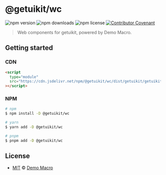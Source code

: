 # @getuikit/wc

![npm version](https://img.shields.io/npm/v/@getuikit/wc)
![npm downloads](https://img.shields.io/npm/dw/@getuikit/wc)
![npm license](https://img.shields.io/npm/l/@getuikit/wc)
[![Contributor Covenant](https://img.shields.io/badge/Contributor%20Covenant-2.1-4baaaa.svg)](https://www.contributor-covenant.org/version/2/1/code_of_conduct/)

> Web components for getuikit, powered by Demo Macro.

## Getting started

### CDN

```html
<script
  type="module"
  src="https://cdn.jsdelivr.net/npm/@getuikit/wc/dist/getuikit/getuikit.esm.js"
></script>
```

### NPM

```bash
# npm
$ npm install -D @getuikit/wc

# yarn
$ yarn add -D @getuikit/wc

# pnpm
$ pnpm add -D @getuikit/wc
```

## License

- [MIT](LICENSE) &copy; [Demo Macro](https://imst.xyz/)
